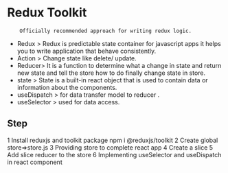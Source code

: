 # Redux Toolkit
        Officially recommended approach for writing redux logic.
* Redux > Redux is predictable state container for javascript apps
          it helps you to write application that behave consistently. 
* Action > Change state like delete/ update.
* Reducer> It is a function to determine what a change in state and return new state and
           tell the store how to do finally change state in store.
* state > State is a built-in react object that is used to contain data or 
          information about the components.
* useDispatch > for data transfer model to reducer .
* useSelector > used for data access.
    
## Step
1 Install reduxjs and toolkit package
    npm i @reduxjs/toolkit
2 Create global store=>store.js
3 Providing store to complete react app
4 Create a slice
5 Add slice reducer to the store 
6 Implementing useSelector and useDispatch in react component
